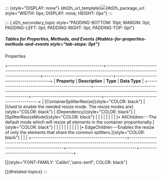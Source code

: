 ::: {style="DISPLAY: none"}
[](ms-xhelp:///?Id=d2h_url_template){#d2h_url_template}![](!package_url!){#d2h_package_url style="WIDTH: 0px; DISPLAY: none; HEIGHT: 0px"}
:::

::: {.d2h_secondary_topic style="PADDING-BOTTOM: 10pt; MARGIN: 0pt; PADDING-LEFT: 0pt; PADDING-RIGHT: 0pt; PADDING-TOP: 0pt"}
##### Tables for Properties, Methods, and Events {#tables-for-properties-methods-and-events style="tab-stops: 0pt"}

Properties

+-------------------------------------------------+--------------------------------------------------------------------------------------------------------------------------+------------------------------------+--------------------------------------------+
| **Property**                                    | **Description**                                                                                                          | **Type**                           | **Data Type**                              |
+-------------------------------------------------+--------------------------------------------------------------------------------------------------------------------------+------------------------------------+--------------------------------------------+
| [ContainerSplitterResize]{style="COLOR: black"} | [Used to enable the needed resize mode. The resize modes are]{style="COLOR: black"}                                      | [Dependency]{style="COLOR: black"} | [SplitterResizeMode]{style="COLOR: black"} |
|                                                 |                                                                                                                          |                                    |                                            |
|                                                 | [• AllChildren---The default mode which will resize all elements in the container proportionally.]{style="COLOR: black"} |                                    |                                            |
|                                                 |                                                                                                                          |                                    |                                            |
|                                                 | [• EdgeChildren---Enables the resize of only the elements that share the common splitters.]{style="COLOR: black"}        |                                    |                                            |
+-------------------------------------------------+--------------------------------------------------------------------------------------------------------------------------+------------------------------------+--------------------------------------------+

[]{style="FONT-FAMILY: 'Calibri','sans-serif'; COLOR: black"} 

[]{#related-topics}
:::
